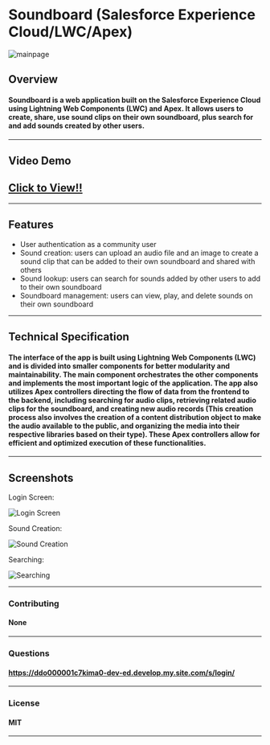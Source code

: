 # Soundboard (Salesforce Experience Cloud/LWC/Apex)

![mainpage](assets/Screen%20Shot%202023-05-14%20at%208.25.10%20PM.png)

## Overview


#### Soundboard is a web application built on the Salesforce Experience Cloud using Lightning Web Components (LWC) and Apex. It allows users to create, share, use sound clips on their own soundboard, plus search for and add sounds created by other users. 

---

## Video Demo

## [**Click to View!!**](https://drive.google.com/file/d/166FlKYIRSW-bRElnvgAgo9PNhtkV7r6w/view?usp=share_link)


---

## Features

* User authentication as a community user
* Sound creation: users can upload an audio file and an image to create a sound clip that can be added to their own soundboard and shared with others
* Sound lookup: users can search for sounds added by other users to add to their own soundboard
* Soundboard management: users can view, play, and delete sounds on their own soundboard


---

## Technical Specification

#### The interface of the app is built using Lightning Web Components (LWC) and is divided into smaller components for better modularity and maintainability. The main component orchestrates the other components and implements the most important logic of the application. The app also utilizes Apex controllers directing the flow of data from the frontend to the backend, including searching for audio clips, retrieving related audio clips for the soundboard, and creating new audio records (This creation process also involves the creation of a content distribution object to make the audio available to the public, and organizing the media into their respective libraries based on their type). These Apex controllers allow for efficient and optimized execution of these functionalities.

---

## Screenshots

Login Screen:

![Login Screen](assets/Screen%20Shot%202023-05-14%20at%209.07.29%20PM.png)

Sound Creation:

![Sound Creation](assets/Screen%20Shot%202023-05-14%20at%208.19.29%20PM.png)

Searching:

![Searching](assets/Screen%20Shot%202023-05-14%20at%208.19.21%20PM.png)

---

### Contributing

#### None

---

### Questions

#### https://ddo000001c7kima0-dev-ed.develop.my.site.com/s/login/

---

### License 

#### MIT

---

